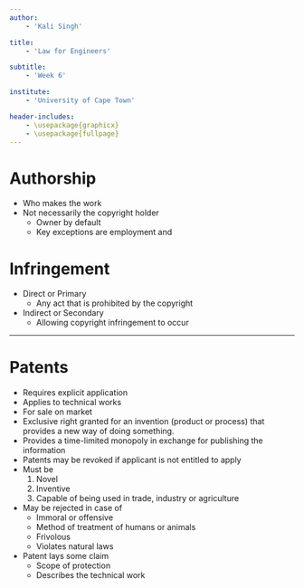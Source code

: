 ```yaml
---
author:
    - 'Kali Singh'

title:
    - 'Law for Engineers'

subtitle:
    - 'Week 6'

institute:
    - 'University of Cape Town'

header-includes:
    - \usepackage{graphicx}
    - \usepackage{fullpage}
---
```


# Authorship
* Who makes the work
* Not necessarily the copyright holder
    * Owner by default
    * Key exceptions are employment and 

# Infringement
* Direct or Primary
    * Any act that is prohibited by the copyright
* Indirect or Secondary
    * Allowing copyright infringement to occur

---

# Patents
* Requires explicit application
* Applies to technical works
* For sale on market
* Exclusive right granted for an invention (product or process) that provides a
  new way of doing something.
* Provides a time-limited monopoly in exchange for publishing the information
* Patents may be revoked if applicant is not entitled to apply
* Must be
    1. Novel
    2. Inventive
    3. Capable of being used in trade, industry or agriculture
* May be rejected in case of
    * Immoral or offensive
    * Method of treatment of humans or animals
    * Frivolous
    * Violates natural laws
* Patent lays some claim
    * Scope of protection
    * Describes the technical work
